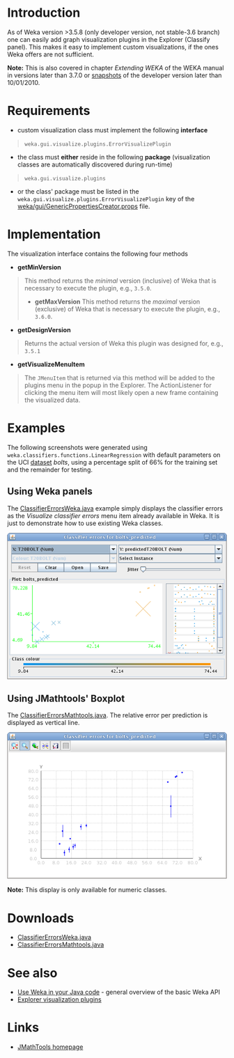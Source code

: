 

# Introduction
As of Weka version >3.5.8 (only developer version, not stable-3.6 branch) one can easily add graph visualization plugins in the Explorer (Classify panel). This makes it easy to implement custom visualizations, if the ones Weka offers are not sufficient.

**Note:** This is also covered in chapter *Extending WEKA* of the WEKA manual in versions later than 3.7.0 or [snapshots](snapshots.md) of the developer version later than 10/01/2010.

# Requirements
* custom visualization class must implement the following **interface**
> `weka.gui.visualize.plugins.ErrorVisualizePlugin`
* the class must **either** reside in the following **package** (visualization classes are automatically discovered during run-time)
> `weka.gui.visualize.plugins`
* or the class' package must be listed in the `weka.gui.visualize.plugins.ErrorVisualizePlugin` key of the [weka/gui/GenericPropertiesCreator.props](weka_gui_generic_properties_creator.props.md) file.

# Implementation
The visualization interface contains the following four methods

* **getMinVersion**
> This method returns the *minimal* version (inclusive) of Weka that is necessary to execute the plugin, e.g., `3.5.0`.
> * **getMaxVersion**
> This method returns the *maximal* version (exclusive) of Weka that is necessary to execute the plugin, e.g., `3.6.0`.
* **getDesignVersion**
> Returns the actual version of Weka this plugin was designed for, e.g., `3.5.1`
* **getVisualizeMenuItem**
> The `JMenuItem` that is returned via this method will be added to the plugins menu in the popup in the Explorer. The ActionListener for clicking the menu item will most likely open a new frame containing the visualized data.

# Examples
The following screenshots were generated using `weka.classifiers.functions.LinearRegression` with default parameters on the UCI [dataset](datasets.md) *bolts*, using a percentage split of 66% for the training set and the remainder for testing.

## Using Weka panels
The [ClassifierErrorsWeka.java](files/ClassifierErrorsWeka.java) example simply displays the classifier errors as the *Visualize classifier errors* menu item already available in Weka. It is just to demonstrate how to use existing Weka classes. 

![Screenshot](img/ClassifierErrorsWeka.png)

## Using JMathtools' Boxplot
The [ClassifierErrorsMathtools.java](files/ClassifierErrorsMathtools.java). The relative error per prediction is displayed as vertical line.

![Screenshot](img/ClassifierErrorsMathtools.png)

**Note:** This display is only available for numeric classes.

# Downloads
* [ClassifierErrorsWeka.java](files/ClassifierErrorsWeka.java)
* [ClassifierErrorsMathtools.java](files/ClassifierErrorsMathtools.java)

# See also
* [Use Weka in your Java code](use_weka_in_your_java_code.md) - general overview of the basic Weka API
* [Explorer visualization plugins](explorer_visualization_plugins.md)

# Links
* [JMathTools homepage](http://jmathtools.sourceforge.net/)

